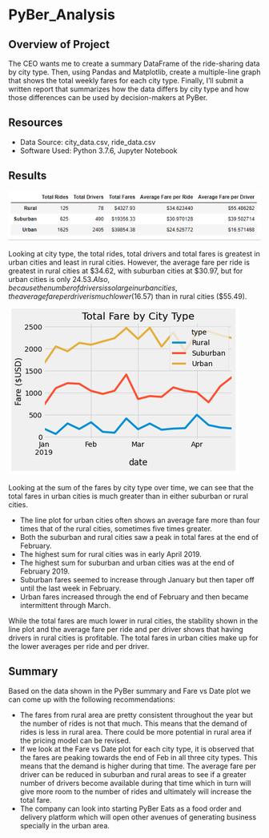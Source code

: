 # PyBer_Analysis

## Overview of Project

The CEO wants me to create a summary DataFrame of the ride-sharing data by city type. Then, using Pandas and Matplotlib, create a multiple-line graph that shows the total weekly fares for each city type. Finally, I’ll submit a written report that summarizes how the data differs by city type and how those differences can be used by decision-makers at PyBer.

## Resources

-	Data Source: city_data.csv, ride_data.csv
-	Software Used: Python 3.7.6, Jupyter Notebook
## Results

![PyBer Summary](https://github.com/chreroax1/PyBer_Analysis/blob/main/Resources/Pyber_summary.png)

Looking at city type, the total rides, total drivers and total fares is greatest in urban cities and least in rural cities. However, the average fare per ride is greatest in rural cities at $34.62, with suburban cities at $30.97, but for urban cities is only $24.53. Also, because the number of drivers is so large in urban cities, the average fare per driver is much lower ($16.57) than in rural cities ($55.49).

![PyBer Chart]( https://github.com/chreroax1/PyBer_Analysis/blob/main/Resources/Pyber_chart.png)

Looking at the sum of the fares by city type over time, we can see that the total fares in urban cities is much greater than in either suburban or rural cities.
-	The line plot for urban cities often shows an average fare more than four times that of the rural cities, sometimes five times greater.
-	Both the suburban and rural cities saw a peak in total fares at the end of February.
-	The highest sum for rural cities was in early April 2019.
-	The highest sum for suburban and urban cities was at the end of February 2019.
-	Suburban fares seemed to increase through January but then taper off until the last week in February.
-	Urban fares increased through the end of February and then became intermittent through March.

While the total fares are much lower in rural cities, the stability shown in the line plot and the average fare per ride and per driver shows that having drivers in rural cities is profitable. The total fares in urban cities make up for the lower averages per ride and per driver.

## Summary 
Based on the data shown in the PyBer summary and Fare vs Date plot we can come up with the following recommendations:

- 	The fares from rural area are pretty consistent throughout the year but the number of rides is not that much. This means that the demand of rides is less in rural area. There could be more potential in rural area if the pricing model can be revised.
-	If we look at the Fare vs Date plot for each city type, it is observed that the fares are peaking towards the end of Feb in all three city types. This means that the demand is higher during that time. The average fare per driver can be reduced in suburban and rural areas to see if a greater number of drivers become available during that time which in turn will give more room to the number of rides and ultimately will increase the total fare.
-	The company can look into starting PyBer Eats as a food order and delivery platform which will open other avenues of generating business specially in the urban area.

